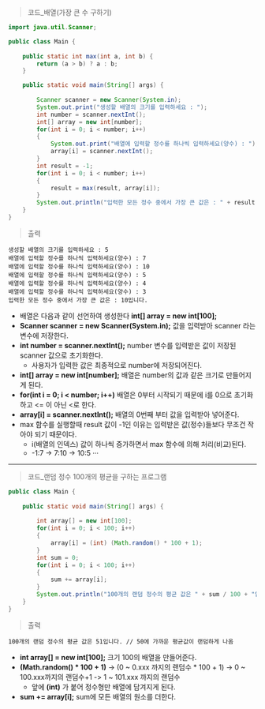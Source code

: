 > 코드_배열(가장 큰 수 구하기)
```java
import java.util.Scanner;

public class Main {
	
	public static int max(int a, int b) {
		return (a > b) ? a : b;
	}

	public static void main(String[] args) {
		
		Scanner scanner = new Scanner(System.in);
		System.out.print("생성할 배열의 크기를 입력하세요 : ");
		int number = scanner.nextInt();
		int[] array = new int[number];
		for(int i = 0; i < number; i++)
		{
			System.out.print("배열에 입력할 정수를 하나씩 입력하세요(양수) : ");
			array[i] = scanner.nextInt();
		}
		int result = -1;
		for(int i = 0; i < number; i++)
		{
			result = max(result, array[i]);
		}
		System.out.println("입력한 모든 정수 중에서 가장 큰 값은 : " + result + "입니다.");
	}
}
```
> 출력
```
생성할 배열의 크기를 입력하세요 : 5
배열에 입력할 정수를 하나씩 입력하세요(양수) : 7
배열에 입력할 정수를 하나씩 입력하세요(양수) : 10
배열에 입력할 정수를 하나씩 입력하세요(양수) : 5
배열에 입력할 정수를 하나씩 입력하세요(양수) : 4
배열에 입력할 정수를 하나씩 입력하세요(양수) : 3
입력한 모든 정수 중에서 가장 큰 값은 : 10입니다.
```
+ 배열은 다음과 같이 선언하여 생성한다 **int[] array = new int[100];**
+ **Scanner scanner = new Scanner(System.in);** 값을 입력받아 scanner 라는 변수에 저장한다.
+ **int number = scanner.nextInt();** number 변수를 입력받은 값이 저장된 scanner 값으로 초기화한다.
   + 사용자가 입력한 값은 최종적으로 number에 저장되어진다.
+ **int[] array = new int[number];** 배열은 number의 값과 같은 크기로 만들어지게 된다.
+ **for(int i = 0; i < number; i++)** 배열은 0부터 시작되기 때문에 i를 0으로 초기화하고 <= 이 아닌 <로 한다.
+ **array[i] = scanner.nextInt();** 배열의 0번째 부터 값을 입력받아 넣어준다.
+ max 함수를 실행할때 result 값이 -1인 이유는 입력받은 값(정수)들보다 무조건 작아야 되기 때문이다.
   + i(배열의 인덱스) 값이 하나씩 증가하면서 max 함수에 의해 처리(비교)된다.
   + -1:7 -> 7:10 -> 10:5 ···
---
> 코드_랜덤 정수 100개의 평균을 구하는 프로그램
```java
public class Main {
	
	public static void main(String[] args) {
		
		int array[] = new int[100];
		for(int i = 0; i < 100; i++)
		{
			array[i] = (int) (Math.random() * 100 + 1);
		}
		int sum = 0;
		for(int i = 0; i < 100; i++)
		{
			sum += array[i];
		}
		System.out.println("100개의 랜덤 정수의 평균 값은 " + sum / 100 + "입니다.");
	}
}
```
> 출력
```
100개의 랜덤 정수의 평균 값은 51입니다. // 50에 가까운 평균값이 랜덤하게 나옴
```
+ **int array[] = new int[100];** 크기 100의 배열을 만들어준다.
+ **(Math.random() * 100 + 1)** -> (0 ~ 0.xxx 까지의 랜덤수 * 100 + 1) -> 0 ~ 100.xxx까지의 랜덤수+1 -> 1 ~ 101.xxx 까지의 랜덤수
   + 앞에 **(int)** 가 붙어 정수형만 배열에 담겨지게 된다.
+ **sum += array[i];** sum에 모든 배열의 원소를 더한다.
